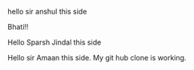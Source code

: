 hello sir anshul this side 

Bhati!!


Hello Sparsh Jindal this side

Hello sir Amaan this side. My git hub clone is working.


